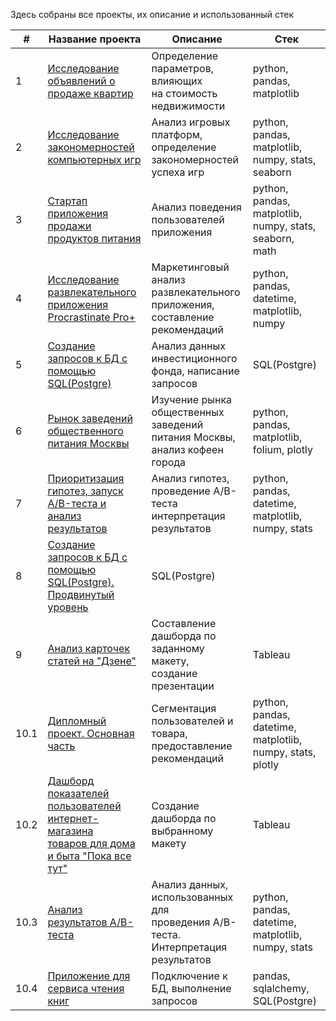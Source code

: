 Здесь собраны все проекты, их описание и использованный стек

| #   | Название проекта               | Описание          | Стек        |
| --- | ------------------------------ | ----------------- | ----------- |
| 1 | [Исследование объявлений о продаже квартир](https://github.com/UliaOzerets/yandex_practicum_projects/tree/main/real_estate) | Определение параметров, влияющих <br/>на стоимость недвижимости | python, pandas, matplotlib |
| 2 | [Исследование закономерностей компьютерных игр](https://github.com/UliaOzerets/yandex_practicum_projects/tree/main/games_and_gaming_platforms) | Анализ игровых платформ, <br/>определение закономерностей успеха игр | python, pandas, matplotlib, numpy, stats, seaborn |
| 3 | [Стартап приложения продажи продуктов питания](https://github.com/UliaOzerets/yandex_practicum_projects/tree/main/food_sales_app) | Анализ поведения пользователей <br/>приложения | python, pandas, matplotlib, numpy, stats, seaborn, math |
| 4 | [Исследование развлекательного приложения Procrastinate Pro+](https://github.com/UliaOzerets/yandex_practicum_projects/tree/main/entertaiment_app_analysis) | Маркетинговый анализ развлекательного <br/>приложения, составление рекомендаций |  python, pandas, datetime, matplotlib, numpy |
| 5 | [Создание запросов к БД с помощью SQL(Postgre)](https://github.com/UliaOzerets/yandex_practicum_projects/tree/main/sql_project) | Анализ данных инвестиционного <br/>фонда, написание запросов | SQL(Postgre) |
| 6 | [Рынок заведений общественного питания Москвы](https://github.com/UliaOzerets/yandex_practicum_projects/tree/main/catering_market) | Изучение рынка общественных <br/>заведений питания Москвы, <br/>анализ кофеен города | python, pandas, matplotlib, folium, plotly |
| 7 | [Приоритизация гипотез, запуск A/B-теста и анализ результатов](https://github.com/UliaOzerets/yandex_practicum_projects/tree/main/a_b_test) | Анализ гипотез, проведение А/В-теста <br/> интерпретация результатов | python, pandas, datetime, matplotlib, numpy, stats |
| 8 | [Создание запросов к БД с помощью SQL(Postgre). Продвинутый уровень](https://github.com/UliaOzerets/yandex_practicum_projects/tree/main/sql_advanced) | SQL(Postgre) |
| 9 | [Анализ карточек статей на "Дзене"](https://github.com/UliaOzerets/yandex_practicum_projects/tree/main/dashboard) | Составление дашборда по заданному макету, <br/>создание презентации | Tableau |
| 10.1 | [Дипломный проект. Основная часть](https://github.com/UliaOzerets/yandex_practicum_projects/tree/main/final_project/main_project) | Сегментация пользователей и товара, <br/>предоставление рекомендаций | python, pandas, datetime, matplotlib, numpy, stats, plotly |
| 10.2 | [Дашборд показателей пользователей интернет-магазина  <br/>товаров для дома и быта "Пока все тут"](https://github.com/UliaOzerets/yandex_practicum_projects/tree/main/final_project/dashboard) | Создание дашборда по выбранному макету | Tableau |
| 10.3 | [Анализ результатов А/В-теста](https://github.com/UliaOzerets/yandex_practicum_projects/tree/main/final_project/stat_analysis) | Анализ данных, использованных для <br/>проведения А/В-теста. <br/>Интерпретация результатов | python, pandas, datetime, matplotlib, numpy, stats |
| 10.4 | [Приложение для сервиса чтения книг](https://github.com/UliaOzerets/yandex_practicum_projects/tree/main/final_project/sql_project) | Подключение к БД, выполнение запросов | pandas, sqlalchemy, SQL(Postgre) |



